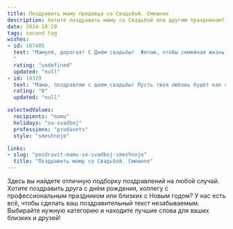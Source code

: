 ```yaml
---
title: Поздравить маму продавца со Свадьбой. Смешное
description: Хотите поздравить маму со Свадьбой или другим праздником? Наш ИИ создаст незабываемое поздравление, а вы обязательно выделитесь среди других.  
date: 2024-10-29
tags: second tag
wishes:
- id: 107405
  text: "Мамуля, дорогая! С Днём свадьбы!  Желаю, чтобы семейная жизнь была такой же сладкой, как скидка на распродаже, и такой же долгой, как очередь в \"Черную пятницу\"! Пусть ваш союз будет прочным, как гарантия на качественный товар, а любовь –  неисчерпаемой, как запас товара на складе!  Пусть семейный бюджет всегда остаётся  \"в плюсе\", а счастье переполняет, как полная корзина покупок!  Горько!
  "
  rating: "undefined"
  updated: "null"
- id: 14329
  text: "Мама, поздравляю с днем свадьбы! Пусть твоя любовь будет как самый популярный товар на полке – всегда в наличии и никогда не выходящий из моды. Пусть твои отношения будут как хит продаж – каждый день новые отзывы, только пятерки! И помни, что ты – главный продавец в мире любви и счастья!"
  rating: "0"
  updated: "null"

selectedValues:
  recipients: "mamu"
  holidays: "so-svadboj"
  professions: "prodavets"
  style: "smeshnoje"

links:
- slug: "pozdravit-mamu-so-svadboj-smeshnoje"
  title: "Поздравить маму со Свадьбой. Смешное"
---
```


Здесь вы найдете отличную подборку поздравлений на любой случай. 
Хотите поздравить друга с днём рождения, коллегу с профессиональным праздником или близких с Новым годом? У нас есть всё, чтобы сделать ваш поздравительный текст незабываемым. Выбирайте нужную категорию и находите лучшие слова для ваших близких и друзей!
